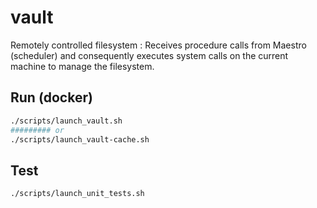 # vault
Remotely controlled filesystem :
Receives procedure calls from Maestro (scheduler) and consequently executes system calls on the current machine to manage the filesystem.

## Run (docker)

```sh
./scripts/launch_vault.sh
######### or
./scripts/launch_vault-cache.sh
```

## Test
```sh
./scripts/launch_unit_tests.sh
```
